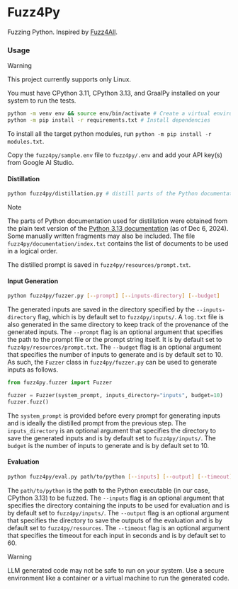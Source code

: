# Fuzz4Py
Fuzzing Python. Inspired by [Fuzz4All](https://github.com/fuzz4all/fuzz4all).

### Usage

> [!WARNING]
> This project currently supports only Linux.

You must have CPython 3.11, CPython 3.13, and GraalPy installed on your system to run the tests.

```bash
python -m venv env && source env/bin/activate # Create a virtual environment
python -m pip install -r requirements.txt # Install dependencies
```

To install all the target python modules, run `python -m pip install -r modules.txt`.

Copy the `fuzz4py/sample.env` file to `fuzz4py/.env` and add your API key(s) from Google AI Studio.

#### Distillation

```bash
python fuzz4py/distillation.py # distill parts of the Python documentation
```

> [!NOTE]
> The parts of Python documentation used for distillation were obtained from the plain text version of the [Python 3.13 documentation](https://docs.python.org/3/archives/python-3.13-docs-text.zip) (as of Dec 6, 2024). Some manually written fragments may also be included. The file `fuzz4py/documentation/index.txt` contains the list of documents to be used in a logical order.

The distilled prompt is saved in `fuzz4py/resources/prompt.txt`.

#### Input Generation

```bash
python fuzz4py/fuzzer.py [--prompt] [--inputs-directory] [--budget]
```

The generated inputs are saved in the directory specified by the `--inputs-directory` flag, which is by default set to `fuzz4py/inputs/`. A `log.txt` file is also generated in the same directory to keep track of the provenance of the generated inputs. The `--prompt` flag is an optional argument that specifies the path to the prompt file or the prompt string itself. It is by default set to `fuzz4py/resources/prompt.txt`. The `--budget` flag is an optional argument that specifies the number of inputs to generate and is by default set to 10. As such, the `Fuzzer` class in `fuzz4py/fuzzer.py` can be used to generate inputs as follows.

```python
from fuzz4py.fuzzer import Fuzzer

fuzzer = Fuzzer(system_prompt, inputs_directory="inputs", budget=10)
fuzzer.fuzz()
```

The `system_prompt` is provided before every prompt for generating inputs and is ideally the distilled prompt from the previous step. The `inputs_directory` is an optional argument that specifies the directory to save the generated inputs and is by default set to `fuzz4py/inputs/`. The `budget` is the number of inputs to generate and is by default set to 10.

#### Evaluation

```bash
python fuzz4py/eval.py path/to/python [--inputs] [--output] [--timeout]
```

The `path/to/python` is the path to the Python executable (in our case, CPython 3.13) to be fuzzed. The `--inputs` flag is an optional argument that specifies the directory containing the inputs to be used for evaluation and is by default set to `fuzz4py/inputs/`. The `--output` flag is an optional argument that specifies the directory to save the outputs of the evaluation and is by default set to `fuzz4py/resources`. The `--timeout` flag is an optional argument that specifies the timeout for each input in seconds and is by default set to 60.

> [!WARNING]
> LLM generated code may not be safe to run on your system. Use a secure environment like a container or a virtual machine to run the generated code.
